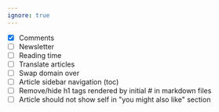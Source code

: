 ```yaml
---
ignore: true
---
```


- [x] Comments
- [ ] Newsletter
- [ ] Reading time
- [ ] Translate articles
- [ ] Swap domain over
- [ ] Article sidebar navigation (toc)
- [ ] Remove/hide h1 tags rendered by initial # in markdown files
- [ ] Article should not show self in "you might also like" section